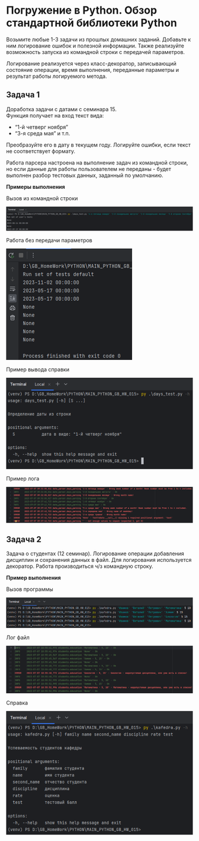 # Погружение в Python. Обзор стандартной библиотеки Python

Возьмите любые 1-3 задачи из прошлых домашних заданий. 
Добавьте к ним логирование ошибок и полезной информации. 
Также реализуйте возможность запуска из командной строки с передачей параметров.

Логирование реализуется через класс-декоратор, записывающий состояние операции, 
время выполнения, переданные параметры и результат работы логируемого метода. 


## Задача 1

Доработка задачи с датами с семинара 15.<br>
Функция получает на вход текст вида:

+ “1-й четверг ноября”
+ “3-я среда мая” и т.п.

Преобразуйте его в дату в текущем году. Логируйте ошибки, если текст не соответствует формату.

Работа парсера настроена на выполнение задач из командной строки, но если данные для работы
пользователем не переданы - будет выполнен разбор тестовых данных, заданный по умолчанию.

**Примеры выполнения**

Вызов из командной строки

![img.png](img/img-01.png)

Работа без передачи параметров

![img_1.png](img/img-02.png)

Пример вывода справки 

![img.png](img/img-03.png)

Пример лога

![img.png](img/img-04.png)

## Задача 2

Задача о студентах (12 семинар). Логирование операции добавления дисциплин и сохранения данных в файл. 
Для логирования используется декоратор. Работа производиться ч/з командную строку. 

**Пример выполнения**

Вызов программы

![img.png](img/img-05.png)

Лог файл

![img.png](img/img-06.png)

Справка 

![img_1.png](img/img-07.png)
